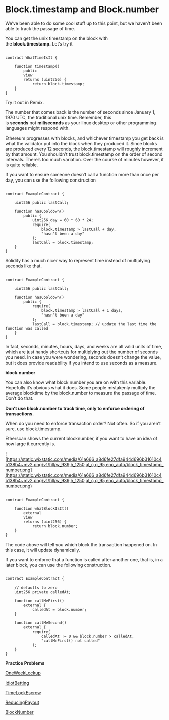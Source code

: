 # Block.timestamp and Block.number

We’ve been able to do some cool stuff up to this point, but we haven’t been able to track the passage of time.

You can get the unix timestamp on the block with the **block.timestamp.** Let’s try it

```solidity

contract WhatTimeIsIt {

    function timestamp() 
        public 
        view 
        returns (uint256) {
            return block.timestamp;
    }
}

```

Try it out in Remix.

The number that comes back is the number of seconds since January 1, 1970 UTC, the traditional unix time. Remember, this is **seconds** not **miliseconds** as your linux desktop or other programming languages might respond with.

Ethereum progresses with blocks, and whichever timestamp you get back is what the validator put into the block when they produced it. Since blocks are produced every 12 seconds, the block.timestamp will roughly increment by that amount. You shouldn’t trust block.timestamp on the order of second intervals. There’s too much variation. Over the course of minutes however, it is quite reliable.

If you want to ensure someone doesn’t call a function more than once per day, you can use the following construction

```solidity

contract ExampleContract {

    uint256 public lastCall;

    function hasCooldown() 
        public {
            uint256 day = 60 * 60 * 24;
            require(
                block.timestamp > lastCall + day, 
                "hasn't been a day"
            );
            lastCall = block.timestamp;
    }
}

```

Solidity has a much nicer way to represent time instead of multiplying seconds like that.

```solidity

contract ExampleContract {

    uint256 public lastCall;

    function hasCooldown() 
        public {
            require(
                block.timestamp > lastCall + 1 days, 
                "hasn't been a day"
            );
            lastCall = block.timestamp; // update the last time the function was called
    }
}

```

In fact, seconds, minutes, hours, days, and weeks are all valid units of time, which are just handy shortcuts for multiplying out the number of seconds you need. In case you were wondering, seconds doesn’t change the value, but it does provide readability if you intend to use seconds as a measure.

**block.number**

You can also know what block number you are on with this variable. Hopefully it’s obvious what it does. Some people mistakenly multiply the average blocktime by the block.number to measure the passage of time. Don’t do that.

**Don’t use block.number to track time, only to enforce ordering of transactions.**

When do you need to enforce transaction order? Not often. So if you aren’t sure, use block.timestamp.

Etherscan shows the current blocknumber, if you want to have an idea of how large it currently is.

![https://static.wixstatic.com/media/61a666_a8d6fe27dfa944d696b31610c4b138b4~mv2.png/v1/fill/w_939,h_1250,al_c,q_95,enc_auto/block_timestamp_number.png](https://static.wixstatic.com/media/61a666_a8d6fe27dfa944d696b31610c4b138b4~mv2.png/v1/fill/w_939,h_1250,al_c,q_95,enc_auto/block_timestamp_number.png)

```solidity

contract ExampleContract {

    function whatBlockIsIt() 
        external 
        view 
        returns (uint256) {
            return block.number;
    }
}

```

The code above will tell you which block the transaction happened on. In this case, it will update dynamically.

If you want to enforce that a function is called after another one, that is, in a later block, you can use the following construction.

```solidity

contract ExampleContract {

    // defaults to zero
    uint256 private calledAt;

    function callMeFirst() 
        external {
            calledAt = block.number;
    }

    function callMeSecond() 
        external {
            require(
                calledAt != 0 && block.number > calledAt, 
                "callMeFirst() not called"
            );
    }
}

```

**Practice Problems**

[OneWeekLockup](https://github.com/RareSkills/Solidity-Exercises/tree/main/OneWeekLockup)

[IdiotBetting](https://github.com/RareSkills/Solidity-Exercises/tree/main/IdiotBetting)

[TimeLockEscrow](https://github.com/RareSkills/Solidity-Exercises/tree/main/TimelockEscrow)

[ReducingPayout](https://github.com/RareSkills/Solidity-Exercises/tree/main/ReducingPayout)

[BlockNumber](https://github.com/RareSkills/Solidity-Exercises/tree/main/BlockNumber)
